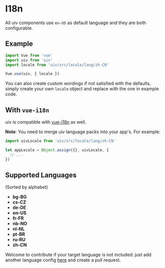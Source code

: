 # I18n

All uiv components use `en-US` as default language and they are both configurable.

## Example

```javascript
import Vue from 'vue'
import uiv from 'uiv'
import locale from 'uiv/src/locale/lang/zh-CN'

Vue.use(uiv, { locale })
```

You can also create custom wordings if not satisfied with the defaults, simply create your own `locale` object and replace with the one in example code.

## With `vue-i18n`

uiv is compatible with [vue-i18n](https://github.com/kazupon/vue-i18n) as well.

**Note**: You need to merge uiv language packs into your app's. For example:

```javascript
import uivLocale from 'uiv/src/locale/lang/zh-CN'

let appLocale = Object.assign({}, uivLocale, {
  // ...
})
```

## Supported Languages

(Sorted by alphabet)

* **bg-BG**
* **cs-CZ**
* **de-DE**
* **en-US**
* **fr-FR**
* **nb-NO**
* **nl-NL**
* **pt-BR**
* **ru-RU**
* **zh-CN**

Welcome to contribute if your target language is not included: just add another language config [here](https://github.com/wxsms/uiv/blob/release/src/locale/lang) and create a pull request.
